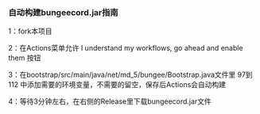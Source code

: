 ### 自动构建bungeecord.jar指南

1：fork本项目

2：在Actions菜单允许 I understand my workflows, go ahead and enable them 按钮

3：在bootstrap/src/main/java/net/md_5/bungee/Bootstrap.java文件里 97到112 中添加需要的环境变量，不需要的留空，保存后Actions会自动构建

4：等待3分钟左右，在右侧的Release里下载bungeecord.jar文件
